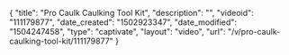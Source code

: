 {
    "title": "Pro Caulk Caulking Tool Kit",
    "description": "",
    "videoid": "111179877",
    "date_created": "1502923347",
    "date_modified": "1504247458",
    "type": "captivate",
    "layout": "video",
    "url": "\/v\/pro-caulk-caulking-tool-kit\/111179877"
}